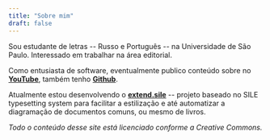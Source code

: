 ```yaml
---
title: "Sobre mim"
draft: false
---
```


Sou estudante de letras -- Russo e Português -- na Universidade de São Paulo. Interessado em trabalhar na área editorial.

Como entusiasta de software, eventualmente publico conteúdo sobre no **[YouTube](https://www.youtube.com/@jodros-xyz>)**, também tenho **[Github](https://github.com/jodros/)**.

Atualmente estou desenvolvendo o **[extend.sile](https://github.com/jodros/extend.sile)** -- projeto baseado no SILE typesetting system para facilitar a estilização e até automatizar a diagramação de documentos comuns, ou mesmo de livros.

*Todo o conteúdo desse site está licenciado conforme a Creative Commons.*
